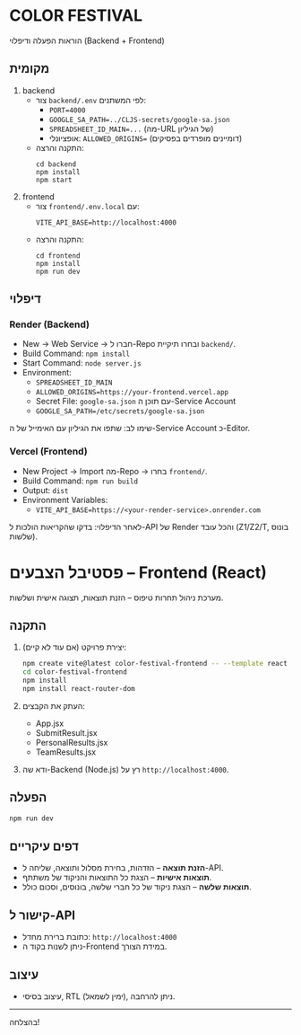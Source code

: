 # COLOR FESTIVAL

הוראות הפעלה ודיפלוי (Backend + Frontend)

## מקומית
1. backend
   - צור `backend/.env` לפי המשתנים:
     - `PORT=4000`
     - `GOOGLE_SA_PATH=../CLJS-secrets/google-sa.json`
     - `SPREADSHEET_ID_MAIN=...` (מה-URL של הגיליון)
     - אופציונלי: `ALLOWED_ORIGINS=` (דומיינים מופרדים בפסיקים)
   - התקנה והרצה:
     ```
     cd backend
     npm install
     npm start
     ```
2. frontend
   - צור `frontend/.env.local` עם:
     ```
     VITE_API_BASE=http://localhost:4000
     ```
   - התקנה והרצה:
     ```
     cd frontend
     npm install
     npm run dev
     ```

## דיפלוי

### Render (Backend)
- New → Web Service → חברו ל-Repo ובחרו תיקיית `backend/`.
- Build Command: `npm install`
- Start Command: `node server.js`
- Environment:
  - `SPREADSHEET_ID_MAIN`
  - `ALLOWED_ORIGINS=https://your-frontend.vercel.app`
  - Secret File: `google-sa.json` עם תוכן ה-Service Account
  - `GOOGLE_SA_PATH=/etc/secrets/google-sa.json`

שימו לב: שתפו את הגיליון עם האימייל של ה-Service Account כ-Editor.

### Vercel (Frontend)
- New Project → Import מה-Repo → בחרו `frontend/`.
- Build Command: `npm run build`
- Output: `dist`
- Environment Variables:
  - `VITE_API_BASE=https://<your-render-service>.onrender.com`

לאחר הדיפלוי: בדקו שהקריאות הולכות ל-API של Render והכל עובד (Z1/Z2/T, בונוס שלשות).

# פסטיבל הצבעים – Frontend (React)

מערכת ניהול תחרות טיפוס – הזנת תוצאות, תצוגה אישית ושלשות.

## התקנה

1. יצירת פרויקט (אם עוד לא קיים):
   ```bash
   npm create vite@latest color-festival-frontend -- --template react
   cd color-festival-frontend
   npm install
   npm install react-router-dom
   ```

2. העתק את הקבצים:
   - App.jsx
   - SubmitResult.jsx
   - PersonalResults.jsx
   - TeamResults.jsx

3. ודא שה-Backend (Node.js) רץ על `http://localhost:4000`.

## הפעלה

```bash
npm run dev
```

## דפים עיקריים

- **הזנת תוצאה** – הזדהות, בחירת מסלול ותוצאה, שליחה ל-API.
- **תוצאות אישיות** – הצגת כל התוצאות והניקוד של משתתף.
- **תוצאות שלשה** – הצגת ניקוד של כל חברי שלשה, בונוסים, וסכום כולל.

## קישור ל-API

- כתובת ברירת מחדל: `http://localhost:4000`
- ניתן לשנות בקוד ה-Frontend במידת הצורך.

## עיצוב

- עיצוב בסיסי, RTL (ימין לשמאל), ניתן להרחבה.

---

בהצלחה!


